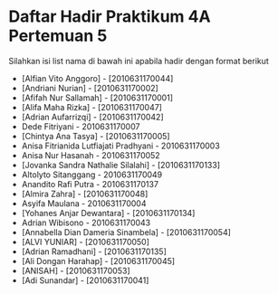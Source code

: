 # Daftar Hadir Praktikum 4A Pertemuan 5
Silahkan isi list nama di bawah ini apabila hadir dengan format berikut

- [Alfian Vito Anggoro] - [2010631170044]
- [Andriani Nurian] - [2010631170002]
- [Afifah Nur Sallamah] - [2010631170001]
- [Alifa Maha Rizka] - [2010631170047]
- [Adrian Aufarrizqi] - [2010631170042]
- Dede Fitriyani - 2010631170007
- [Chintya Ana Tasya] - [2010631170005]
- Anisa Fitrianida Lutfiajati Pradhyani - 2010631170003
- Anisa Nur Hasanah - 2010631170052
- [Jovanka Sandra Nathalie Silalahi] - [2010631170133]
- Altolyto Sitanggang - 2010631170049
- Anandito Rafi Putra - 2010631170137
- [Almira Zahra] - [2010631170048]
- Asyifa Maulana - 2010631170004
- [Yohanes Anjar Dewantara] - [2010631170134]
- Adrian Wibisono - 2010631170043
- [Annabella Dian Dameria Sinambela] - [2010631170054] 
- [ALVI YUNIAR] - [2010631170050]
- [Adrian Ramadhani] - [2010631170135]
- [Ali Dongan Harahap] - [2010631170045]
- [ANISAH] - [2010631170053]
- [Adi Sunandar] - [2010631170041]
